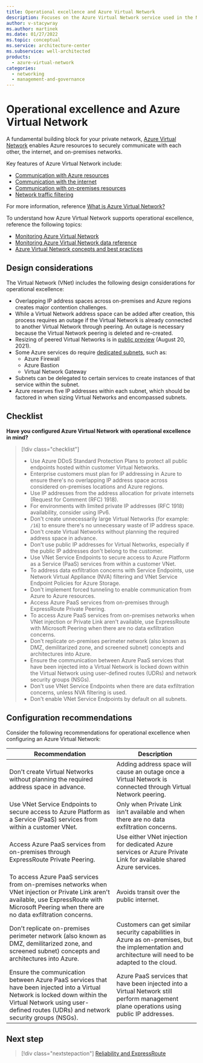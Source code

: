 ```yaml
---
title: Operational excellence and Azure Virtual Network
description: Focuses on the Azure Virtual Network service used in the Networking solution to provide best-practice, design considerations, and configuration recommendations related to Operational excellence.
author: v-stacywray
ms.author: martinek
ms.date: 01/27/2022
ms.topic: conceptual
ms.service: architecture-center
ms.subservice: well-architected
products:
  - azure-virtual-network
categories:
  - networking
  - management-and-governance
---
```


# Operational excellence and Azure Virtual Network

A fundamental building block for your private network, [Azure Virtual Network](/azure/virtual-network/) enables Azure resources to securely communicate with each other, the internet, and on-premises networks.

Key features of Azure Virtual Network include:

- [Communication with Azure resources](/azure/virtual-network/virtual-networks-overview#communicate-between-azure-resources)
- [Communication with the internet](/azure/virtual-network/virtual-networks-overview#communicate-with-the-internet)
- [Communication with on-premises resources](/azure/virtual-network/virtual-networks-overview#communicate-with-on-premises-resources)
- [Network traffic filtering](/azure/virtual-network/virtual-networks-overview#filter-network-traffic)

For more information, reference [What is Azure Virtual Network?](/azure/virtual-network/virtual-networks-overview)

To understand how Azure Virtual Network supports operational excellence, reference the following topics:

- [Monitoring Azure Virtual Network](/azure/virtual-network/monitor-virtual-network)
- [Monitoring Azure Virtual Network data reference](/azure/virtual-network/monitor-virtual-network-reference#resource-logs)
- [Azure Virtual Network concepts and best practices](/azure/virtual-network/concepts-and-best-practices)

## Design considerations

The Virtual Network (VNet) includes the following design considerations for operational excellence:

- Overlapping IP address spaces across on-premises and Azure regions creates major contention challenges.
- While a Virtual Network address space can be added after creation, this process requires an outage if the Virtual Network is already connected to another Virtual Network through peering. An outage is necessary because the Virtual Network peering is deleted and re-created.
- Resizing of peered Virtual Networks is in [public preview](https://azure.microsoft.com/blog/how-to-resize-azure-virtual-networks-that-are-peered-now-in-preview/) (August 20, 2021).
- Some Azure services do require [dedicated subnets](/azure/virtual-network/virtual-network-for-azure-services#services-that-can-be-deployed-into-a-virtual-network), such as:
  - Azure Firewall
  - Azure Bastion
  - Virtual Network Gateway
- Subnets can be delegated to certain services to create instances of that service within the subnet.
- Azure reserves five IP addresses within each subnet, which should be factored in when sizing Virtual Networks and encompassed subnets.

## Checklist

**Have you configured Azure Virtual Network with operational excellence in mind?**

> [!div class="checklist"]
> - Use Azure DDoS Standard Protection Plans to protect all public endpoints hosted within customer Virtual Networks.
> - Enterprise customers must plan for IP addressing in Azure to ensure there's no overlapping IP address space across considered on-premises locations and Azure regions.
> - Use IP addresses from the address allocation for private internets (Request for Comment (RFC) 1918).
> - For environments with limited private IP addresses (RFC 1918) availability, consider using IPv6.
> - Don't create unnecessarily large Virtual Networks (for example: `/16`) to ensure there's no unnecessary waste of IP address space.
> - Don't create Virtual Networks without planning the required address space in advance.
> - Don't use public IP addresses for Virtual Networks, especially if the public IP addresses don't belong to the customer.
> - Use VNet Service Endpoints to secure access to Azure Platform as a Service (PaaS) services from within a customer VNet.
> - To address data exfiltration concerns with Service Endpoints, use Network Virtual Appliance (NVA) filtering and VNet Service Endpoint Policies for Azure Storage.
> - Don't implement forced tunneling to enable communication from Azure to Azure resources.
> - Access Azure PaaS services from on-premises through ExpressRoute Private Peering.
> - To access Azure PaaS services from on-premises networks when VNet injection or Private Link aren't available, use ExpressRoute with Microsoft Peering when there are no data exfiltration concerns.
> - Don't replicate on-premises perimeter network (also known as DMZ, demilitarized zone, and screened subnet) concepts and architectures into Azure.
> - Ensure the communication between Azure PaaS services that have been injected into a Virtual Network is locked down within the Virtual Network using user-defined routes (UDRs) and network security groups (NSGs).
> - Don't use VNet Service Endpoints when there are data exfiltration concerns, unless NVA filtering is used.
> - Don't enable VNet Service Endpoints by default on all subnets.

## Configuration recommendations

Consider the following recommendations for operational excellence when configuring an Azure Virtual Network:

|Recommendation|Description|
|--------------|-----------|
|Don't create Virtual Networks without planning the required address space in advance.|Adding address space will cause an outage once a Virtual Network is connected through Virtual Network peering.|
|Use VNet Service Endpoints to secure access to Azure Platform as a Service (PaaS) services from within a customer VNet.|Only when Private Link isn't available and when there are no data exfiltration concerns.|
|Access Azure PaaS services from on-premises through ExpressRoute Private Peering.|Use either VNet injection for dedicated Azure services or Azure Private Link for available shared Azure services.|
|To access Azure PaaS services from on-premises networks when VNet injection or Private Link aren't available, use ExpressRoute with Microsoft Peering when there are no data exfiltration concerns.|Avoids transit over the public internet.|
|Don't replicate on-premises perimeter network (also known as DMZ, demilitarized zone, and screened subnet) concepts and architectures into Azure.|Customers can get similar security capabilities in Azure as on-premises, but the implementation and architecture will need to be adapted to the cloud.|
|Ensure the communication between Azure PaaS services that have been injected into a Virtual Network is locked down within the Virtual Network using user-defined routes (UDRs) and network security groups (NSGs).|Azure PaaS services that have been injected into a Virtual Network still perform management plane operations using public IP addresses.|

## Next step

> [!div class="nextstepaction"]
> [Reliability and ExpressRoute](reliability.md)